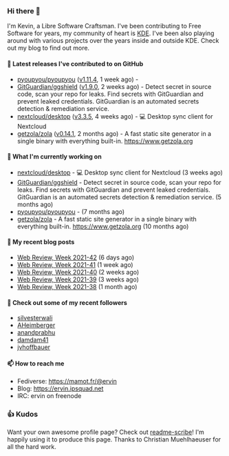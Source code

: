 ### Hi there 👋

I'm Kevin, a Libre Software Craftsman. I've been contributing to Free Software for years,
my community of heart is [KDE](https://kde.org). I've been also playing around with various
projects over the years inside and outside KDE. Check out my blog to find out more.

#### 🔭 Latest releases I've contributed to on GitHub

- [pyoupyou/pyoupyou](https://github.com/pyoupyou/pyoupyou) ([v1.11.4](https://github.com/pyoupyou/pyoupyou/releases/tag/v1.11.4), 1 week ago) - 
- [GitGuardian/ggshield](https://github.com/GitGuardian/ggshield) ([v1.9.0](https://github.com/GitGuardian/ggshield/releases/tag/v1.9.0), 2 weeks ago) - Detect secret in source code, scan your repo for leaks. Find secrets with GitGuardian and prevent leaked credentials. GitGuardian is an automated secrets detection &amp; remediation service.
- [nextcloud/desktop](https://github.com/nextcloud/desktop) ([v3.3.5](https://github.com/nextcloud/desktop/releases/tag/v3.3.5), 4 weeks ago) - 💻 Desktop sync client for Nextcloud
- [getzola/zola](https://github.com/getzola/zola) ([v0.14.1](https://github.com/getzola/zola/releases/tag/v0.14.1), 2 months ago) - A fast static site generator in a single binary with everything built-in. https://www.getzola.org

#### 🌱 What I'm currently working on

- [nextcloud/desktop](https://github.com/nextcloud/desktop) - 💻 Desktop sync client for Nextcloud (3 weeks ago)
- [GitGuardian/ggshield](https://github.com/GitGuardian/ggshield) - Detect secret in source code, scan your repo for leaks. Find secrets with GitGuardian and prevent leaked credentials. GitGuardian is an automated secrets detection &amp; remediation service. (5 months ago)
- [pyoupyou/pyoupyou](https://github.com/pyoupyou/pyoupyou) -  (7 months ago)
- [getzola/zola](https://github.com/getzola/zola) - A fast static site generator in a single binary with everything built-in. https://www.getzola.org (10 months ago)

#### 📜 My recent blog posts

- [Web Review, Week 2021-42](https://ervin.ipsquad.net/blog/2021/10/22/web-review-week-2021-42/) (6 days ago)
- [Web Review, Week 2021-41](https://ervin.ipsquad.net/blog/2021/10/15/web-review-week-2021-41/) (1 week ago)
- [Web Review, Week 2021-40](https://ervin.ipsquad.net/blog/2021/10/08/web-review-week-2021-40/) (2 weeks ago)
- [Web Review, Week 2021-39](https://ervin.ipsquad.net/blog/2021/10/01/web-review-week-2021-39/) (3 weeks ago)
- [Web Review, Week 2021-38](https://ervin.ipsquad.net/blog/2021/09/24/web-review-week-2021-38/) (1 month ago)

#### 👯 Check out some of my recent followers

- [silvesterwali](https://github.com/silvesterwali)
- [AHeimberger](https://github.com/AHeimberger)
- [anandprabhu](https://github.com/anandprabhu)
- [damdam41](https://github.com/damdam41)
- [jvhoffbauer](https://github.com/jvhoffbauer)

#### 📫 How to reach me

- Fediverse: https://mamot.fr/@ervin
- Blog: https://ervin.ipsquad.net
- IRC: ervin on freenode

### 👍 Kudos

Want your own awesome profile page? Check out [readme-scribe](https://github.com/muesli/readme-scribe)!
I'm happily using it to produce this page. Thanks to Christian Muehlhaeuser for all the hard work.

